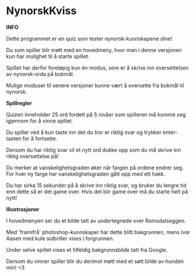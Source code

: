 # NynorskKviss

**INFO**

Dette programmet er en quiz som tester nynorsk-kunnskapene dine!

Du som spiller blir møtt med en hovedmeny, hvor man i denne versjonen kun har mulighet til å starte spillet. 

Spillet har derfor foreløpig kun én modus, som er å skrive inn oversettelsen av nynorsk-orda på bokmål.

Mulige moduser til senere versjoner kunne vært å oversette fra bokmål til nynorsk.

**Spillregler**

Quizen inneholder 25 ord fordelt på 5 nivåer som spilleren må komme seg igjennom for å vinne spillet.

Du spiller ved å kun taste inn det du tror er riktig svar og trykker enter-tasten for å fortsette.

Dersom du har riktig svar vil et nytt ord dukke opp som du må skrive inn riktig oversettelse på!

Du merker at vanskelighetsgraden øker når fargen på ordene endrer seg. For hver ny farge har vanskelighetsgraden gått opp med ett hakk.

Du har sirka 15 sekunder på å skrive inn riktig svar, og bruker du lengre tid enn dette så er det game over.
Hvis det blir game over må du starte helt på nytt!


**Illustrasjoner**

I hovedmenyen ser du et bilde tatt av undertegnede over Romsdalseggen.

Med 'framifrå' photoshop-kunnskaper har dette blitt bakgrunnen, mens Ivar Aasen med kule solbriller vises i forgrunnen.

Under selve spillet vises et tilfeldig bakgrunnsbilde tatt fra Google.

Dersom du vinner spiller blir du derimot møtt med et søtt bilde av hunden min! <3

